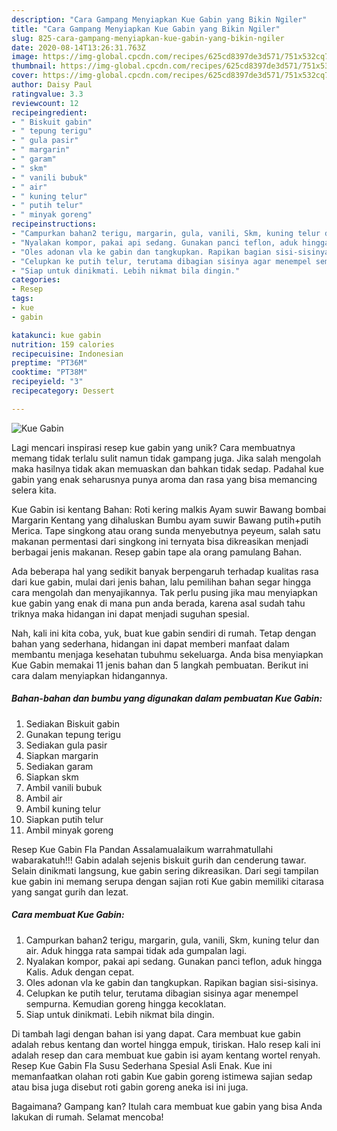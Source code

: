 ```yaml
---
description: "Cara Gampang Menyiapkan Kue Gabin yang Bikin Ngiler"
title: "Cara Gampang Menyiapkan Kue Gabin yang Bikin Ngiler"
slug: 825-cara-gampang-menyiapkan-kue-gabin-yang-bikin-ngiler
date: 2020-08-14T13:26:31.763Z
image: https://img-global.cpcdn.com/recipes/625cd8397de3d571/751x532cq70/kue-gabin-foto-resep-utama.jpg
thumbnail: https://img-global.cpcdn.com/recipes/625cd8397de3d571/751x532cq70/kue-gabin-foto-resep-utama.jpg
cover: https://img-global.cpcdn.com/recipes/625cd8397de3d571/751x532cq70/kue-gabin-foto-resep-utama.jpg
author: Daisy Paul
ratingvalue: 3.3
reviewcount: 12
recipeingredient:
- " Biskuit gabin"
- " tepung terigu"
- " gula pasir"
- " margarin"
- " garam"
- " skm"
- " vanili bubuk"
- " air"
- " kuning telur"
- " putih telur"
- " minyak goreng"
recipeinstructions:
- "Campurkan bahan2 terigu, margarin, gula, vanili, Skm, kuning telur dan air. Aduk hingga rata sampai tidak ada gumpalan lagi."
- "Nyalakan kompor, pakai api sedang. Gunakan panci teflon, aduk hingga Kalis. Aduk dengan cepat."
- "Oles adonan vla ke gabin dan tangkupkan. Rapikan bagian sisi-sisinya."
- "Celupkan ke putih telur, terutama dibagian sisinya agar menempel sempurna. Kemudian goreng hingga kecoklatan."
- "Siap untuk dinikmati. Lebih nikmat bila dingin."
categories:
- Resep
tags:
- kue
- gabin

katakunci: kue gabin 
nutrition: 159 calories
recipecuisine: Indonesian
preptime: "PT36M"
cooktime: "PT38M"
recipeyield: "3"
recipecategory: Dessert

---
```



![Kue Gabin](https://img-global.cpcdn.com/recipes/625cd8397de3d571/751x532cq70/kue-gabin-foto-resep-utama.jpg)

Lagi mencari inspirasi resep kue gabin yang unik? Cara membuatnya memang tidak terlalu sulit namun tidak gampang juga. Jika salah mengolah maka hasilnya tidak akan memuaskan dan bahkan tidak sedap. Padahal kue gabin yang enak seharusnya punya aroma dan rasa yang bisa memancing selera kita.

Kue Gabin isi kentang Bahan: Roti kering malkis Ayam suwir Bawang bombai Margarin Kentang yang dihaluskan Bumbu ayam suwir Bawang putih+putih Merica. Tape singkong atau orang sunda menyebutnya peyeum, salah satu makanan permentasi dari singkong ini ternyata bisa dikreasikan menjadi berbagai jenis makanan. Resep gabin tape ala orang pamulang Bahan.

Ada beberapa hal yang sedikit banyak berpengaruh terhadap kualitas rasa dari kue gabin, mulai dari jenis bahan, lalu pemilihan bahan segar hingga cara mengolah dan menyajikannya. Tak perlu pusing jika mau menyiapkan kue gabin yang enak di mana pun anda berada, karena asal sudah tahu triknya maka hidangan ini dapat menjadi suguhan spesial.


Nah, kali ini kita coba, yuk, buat kue gabin sendiri di rumah. Tetap dengan bahan yang sederhana, hidangan ini dapat memberi manfaat dalam membantu menjaga kesehatan tubuhmu sekeluarga. Anda bisa menyiapkan Kue Gabin memakai 11 jenis bahan dan 5 langkah pembuatan. Berikut ini cara dalam menyiapkan hidangannya.

<!--inarticleads1-->

##### Bahan-bahan dan bumbu yang digunakan dalam pembuatan Kue Gabin:

1. Sediakan  Biskuit gabin
1. Gunakan  tepung terigu
1. Sediakan  gula pasir
1. Siapkan  margarin
1. Sediakan  garam
1. Siapkan  skm
1. Ambil  vanili bubuk
1. Ambil  air
1. Ambil  kuning telur
1. Siapkan  putih telur
1. Ambil  minyak goreng


Resep Kue Gabin Fla Pandan Assalamualaikum warrahmatullahi wabarakatuh!!! Gabin adalah sejenis biskuit gurih dan cenderung tawar. Selain dinikmati langsung, kue gabin sering dikreasikan. Dari segi tampilan kue gabin ini memang serupa dengan sajian roti Kue gabin memiliki citarasa yang sangat gurih dan lezat. 

<!--inarticleads2-->

##### Cara membuat Kue Gabin:

1. Campurkan bahan2 terigu, margarin, gula, vanili, Skm, kuning telur dan air. Aduk hingga rata sampai tidak ada gumpalan lagi.
1. Nyalakan kompor, pakai api sedang. Gunakan panci teflon, aduk hingga Kalis. Aduk dengan cepat.
1. Oles adonan vla ke gabin dan tangkupkan. Rapikan bagian sisi-sisinya.
1. Celupkan ke putih telur, terutama dibagian sisinya agar menempel sempurna. Kemudian goreng hingga kecoklatan.
1. Siap untuk dinikmati. Lebih nikmat bila dingin.


Di tambah lagi dengan bahan isi yang dapat. Cara membuat kue gabin adalah rebus kentang dan wortel hingga empuk, tiriskan. Halo resep kali ini adalah resep dan cara membuat kue gabin isi ayam kentang wortel renyah. Resep Kue Gabin Fla Susu Sederhana Spesial Asli Enak. Kue ini memanfaatkan olahan roti gabin Kue gabin goreng istimewa sajian sedap atau bisa juga disebut roti gabin goreng aneka isi ini juga. 

Bagaimana? Gampang kan? Itulah cara membuat kue gabin yang bisa Anda lakukan di rumah. Selamat mencoba!
